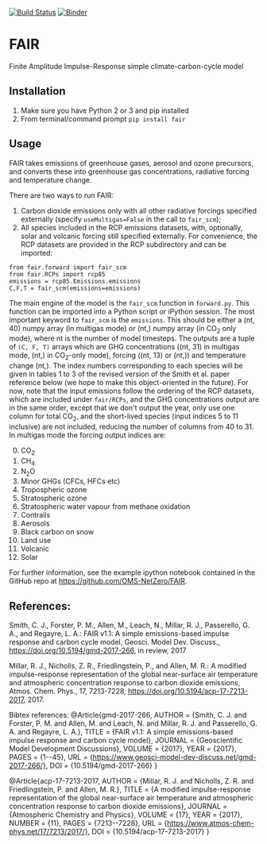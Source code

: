 [![Build Status](https://travis-ci.org/OMS-NetZero/FAIR.svg?branch=master)](https://travis-ci.org/OMS-NetZero/FAIR)
[![Binder](https://mybinder.org/badge.svg)](https://mybinder.org/v2/gh/OMS-NetZero/FAIR/master?filepath=Example-Usage.ipynb)

# FAIR
Finite Amplitude Impulse-Response simple climate-carbon-cycle model

## Installation
1. Make sure you have Python 2 or 3 and pip installed
2. From terminal/command prompt `pip install fair`

## Usage
FAIR takes emissions of greenhouse gases, aerosol and ozone precursors, and converts these into greenhouse gas concentrations, radiative forcing and temperature change.


There are two ways to run FAIR:
1. Carbon dioxide emissions only with all other radiative forcings specified externally (specify `useMultigas=False` in the call to `fair_scm`);
2. All species included in the RCP emissions datasets, with, optionally, solar and volcanic forcing still specified externally. For convenience, the RCP datasets are provided in the RCP subdirectory and can be imported:

```
from fair.forward import fair_scm
from fair.RCPs import rcp85
emissions = rcp85.Emissions.emissions
C,F,T = fair_scm(emissions=emissions)
```

The main engine of the model is the `fair_scm` function in `forward.py`. This function can be imported into a Python script or iPython session. The most important keyword to `fair_scm` is the `emissions`. This should be either a (nt, 40) numpy array (in multigas mode) or (nt,) numpy array (in CO<sub>2</sub> only mode), where nt is the number of model timesteps. The outputs are a tuple of `(C, F, T)` arrays which are GHG concentrations ((nt, 31) in multigas mode, (nt,) in CO<sub>2</sub>-only mode), forcing ((nt, 13) or (nt,)) and temperature change (nt,). The index numbers corresponding to each species will be given in tables 1 to 3 of the revised version of the Smith et al. paper reference below (we hope to make this object-oriented in the future). For now, note that the input emissions follow the ordering of the RCP datasets, which are included under `fair/RCPs`, and the GHG concentrations output are in the same order, except that we don't output the year, only use one column for total CO<sub>2</sub>, and the short-lived species (input indices 5 to 11 inclusive) are not included, reducing the number of columns from 40 to 31. In multigas mode the forcing output indices are:

<ol start="0">
<li>CO<sub>2</sub></li>
<li>CH<sub>4</sub></li>
<li>N<sub>2</sub>O</li>
<li>Minor GHGs (CFCs, HFCs etc)</li>
<li>Tropospheric ozone</li>
<li>Stratospheric ozone</li>
<li>Stratospheric water vapour from methane oxidation</li>
<li>Contrails</li>
<li>Aerosols</li>
<li>Black carbon on snow</li>
<li>Land use</li>
<li>Volcanic</li>
<li>Solar</li>
</ol>


For further information, see the example ipython notebook contained in the GitHub repo at https://github.com/OMS-NetZero/FAIR.

## References:
Smith, C. J., Forster, P. M., Allen, M., Leach, N., Millar, R. J., Passerello, G. A., and Regayre, L. A.: FAIR v1.1: A simple emissions-based impulse response and carbon cycle model, Geosci. Model Dev. Discuss., https://doi.org/10.5194/gmd-2017-266, in review, 2017

Millar, R. J., Nicholls, Z. R., Friedlingstein, P., and Allen, M. R.: A modified impulse-response representation of the global near-surface air temperature and atmospheric concentration response to carbon dioxide emissions, Atmos. Chem. Phys., 17, 7213-7228, https://doi.org/10.5194/acp-17-7213-2017, 2017.

Bibtex references:
@Article{gmd-2017-266,
AUTHOR = {Smith, C. J. and Forster, P. M. and Allen, M. and Leach, N. and Millar, R. J. and Passerello, G. A. and Regayre, L. A.},
TITLE = {FAIR v1.1: A simple emissions-based impulse response and carbon cycle model},
JOURNAL = {Geoscientific Model Development Discussions},
VOLUME = {2017},
YEAR = {2017},
PAGES = {1--45},
URL = {https://www.geosci-model-dev-discuss.net/gmd-2017-266/},
DOI = {10.5194/gmd-2017-266}
}

@Article{acp-17-7213-2017,
AUTHOR = {Millar, R. J. and Nicholls, Z. R. and Friedlingstein, P. and Allen, M. R.},
TITLE = {A modified impulse-response representation of the global near-surface air temperature and atmospheric concentration response to carbon dioxide emissions},
JOURNAL = {Atmospheric Chemistry and Physics},
VOLUME = {17},
YEAR = {2017},
NUMBER = {11},
PAGES = {7213--7228},
URL = {https://www.atmos-chem-phys.net/17/7213/2017/},
DOI = {10.5194/acp-17-7213-2017}
}
